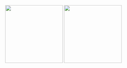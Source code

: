 <div style={{ display: 'flex' }}>
  <img src="https://github-readme-stats.vercel.app/api?username=kichkiro&theme=github_dark&show_icons=true" height="185" />
  <img src="https://github-readme-stats.vercel.app/api/top-langs/?username=kichkiro&layout=compact&theme=github_dark&langs_count=8" height="185" />
</div>
